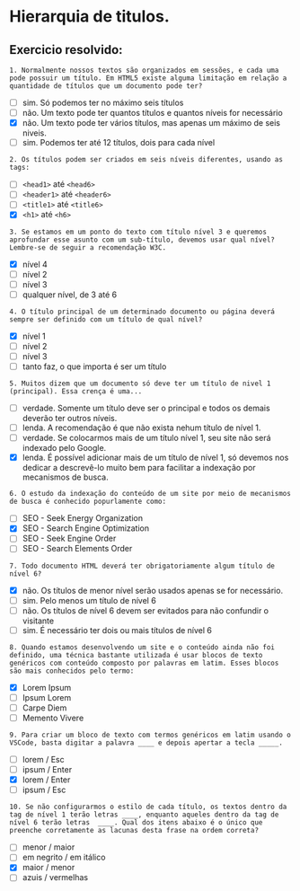 # Hierarquia de titulos.

## Exercicio resolvido:

`1. Normalmente nossos textos são organizados em sessões, e cada uma pode possuir um título. Em HTML5 existe alguma limitação em relação a quantidade de títulos que um documento pode ter?`
* [ ] sim. Só podemos ter no máximo seis títulos
* [ ] não. Um texto pode ter quantos títulos e quantos níveis for necessário
* [x] não. Um texto pode ter vários títulos, mas apenas um máximo de seis niveis.
* [ ] sim. Podemos ter até 12 títulos, dois para cada nível

`2. Os títulos podem ser criados em seis níveis diferentes, usando as tags:`
* [ ] `<head1>` até `<head6>`
* [ ] `<header1>` até `<header6>`
* [ ] `<title1>` até `<title6>`
* [x] `<h1>` até `<h6>`

`3. Se estamos em um ponto do texto com título nível 3 e queremos aprofundar esse asunto com um sub-título, devemos usar qual nível? Lembre-se de seguir a recomendação W3C.`
* [x] nível 4
* [ ] nível 2
* [ ] nível 3
* [ ] qualquer nível, de 3 até 6

`4. O título principal de um determinado documento ou página deverá sempre ser definido com um título de qual nível?`
* [x] nível 1
* [ ] nível 2
* [ ] nível 3
* [ ] tanto faz, o que importa é ser um título

`5. Muitos dizem que um documento só deve ter um título de nivel 1 (principal). Essa crença é uma...`
* [ ] verdade. Somente um título deve ser o principal e todos os demais deverão ter outros níveis.
* [ ] lenda. A recomendação é que não exista nehum título de nível 1.
* [ ] verdade. Se colocarmos mais de um título nível 1, seu site não será indexado pelo Google.
* [x] lenda. É possível adicionar mais de um título de nível 1, só devemos nos dedicar a descrevê-lo muito bem para facilitar a indexação por mecanismos de busca.

`6. O estudo da indexação do conteúdo de um site por meio de mecanismos de busca é conhecido popurlamente como:`
* [ ] SEO - Seek Energy Organization
* [x] SEO - Search Engine Optimization
* [ ] SEO - Seek Engine Order
* [ ] SEO - Search Elements Order

`7. Todo documento HTML deverá ter obrigatoriamente algum título de nível 6?`
* [x] não. Os títulos de menor nível serão usados apenas se for necessário.
* [ ] sim. Pelo menos um título de nível 6
* [ ] não. Os títulos de nível 6 devem ser evitados para não confundir o visitante
* [ ] sim. É necessário ter dois ou mais títulos de nível 6

`8. Quando estamos desenvolvendo um site e o conteúdo ainda não foi definido, uma técnica bastante utilizada é usar blocos de texto genéricos com conteúdo composto por palavras em latim. Esses blocos são mais conhecidos pelo termo:`
* [x] Lorem Ipsum
* [ ] Ipsum Lorem
* [ ] Carpe Diem
* [ ] Memento Vivere

`9. Para criar um bloco de texto com termos genéricos em latim usando o VSCode, basta digitar a palavra ____ e depois apertar a tecla _____.`
* [ ] lorem / Esc
* [ ] ipsum / Enter
* [x] lorem / Enter
* [ ] ipsum / Esc

`10. Se não configurarmos o estilo de cada título, os textos dentro da tag de nível 1 terão letras ____, enquanto aqueles dentro da tag de nível 6 terão letras  ____. Qual dos itens abaixo é o único que preenche corretamente as lacunas desta frase na ordem correta?`
* [ ] menor / maior
* [ ] em negrito / em itálico
* [x] maior / menor
* [ ] azuis / vermelhas